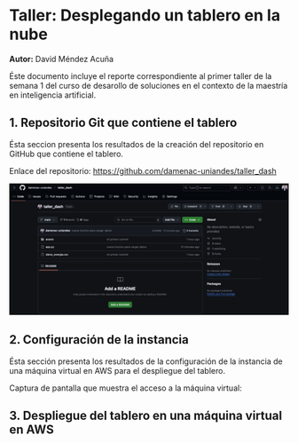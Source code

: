 # Taller: Desplegando un tablero en la nube
**Autor:** David Méndez Acuña

Éste documento incluye el reporte correspondiente al primer taller de la semana 1 del curso de desarollo de soluciones en el contexto de la maestría en inteligencia artificial.


## 1. Repositorio Git que contiene el tablero 

Ésta seccion presenta los resultados de la creación del repositorio en GitHub que contiene el tablero.

Enlace del repositorio: https://github.com/damenac-uniandes/taller_dash

![Tux, the Linux mascot](https://raw.githubusercontent.com/damenac-uniandes/taller_dash/refs/heads/main/repositorio.png)

## 2. Configuración de la instancia

Ésta sección presenta los resultados de la configuración de la instancia de una máquina virtual en AWS para el despliegue del tablero.

Captura de pantalla que muestra el acceso a la máquina virtual:



## 3. Despliegue del tablero en una máquina virtual en AWS

